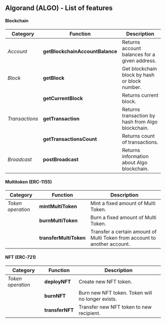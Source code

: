 ## Algorand (ALGO) - List of features

#### Blockchain

| **Category**   | Function                        | Description                                       |
| -------------- | ------------------------------- | ------------------------------------------------- |
| _Account_      | **getBlockchainAccountBalance** | Returns account balances for a given address.     |
| _Block_        | **getBlock**                    | Get blockchain block by hash or block number.     |
|                | **getCurrentBlock**             | Returns current block.                            |
| _Transactions_ | **getTransaction**              | Returns transaction by hash from Algo blockchain. |
|                | **getTransactionsCount**        | Returns count of transactions.                    |
| _Broadcast_    | **postBroadcast**               | Returns information about Algo blockchain.        |

#### Multitoken (ERC-1155)

| **Category**      | Function               | Description                                                               |
| ----------------- | ---------------------- | ------------------------------------------------------------------------- |
| _Token operation_ | **mintMultiToken**     | Mint a fixed amount of Multi Token.                                       |
|                   | **burnMultiToken**     | Burn a fixed amount of Multi Token.                                       |
|                   | **transferMultiToken** | Transfer a certain amount of Multi Token from account to another account. |

#### NFT (ERC-721)

| **Category**      | Function        | Description                                      |
| ----------------- | --------------- | ------------------------------------------------ |
| _Token operation_ | **deployNFT**   | Create new NFT token.                            |
|                   | **burnNFT**     | Burn new NFT token. Token will no longer exists. |
|                   | **transferNFT** | Transfer new NFT token to new recipient.         |
